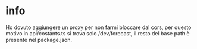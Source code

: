 # info

Ho dovuto aggiungere un proxy per non farmi bloccare dal cors, per questo motivo in api/costants.ts si trova solo /dev/forecast, il resto del base path è presente nel package.json.